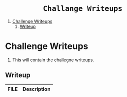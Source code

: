 <h1 align="center"><code> Challange Writeups </code></h1>

1. [Challenge Writeups](#challenge-writeups)
   1. [Writeup](#writeup)

# Challenge Writeups

1. This will contain the challegne writeups. 

## Writeup 

FILE | Description
--- | ---
